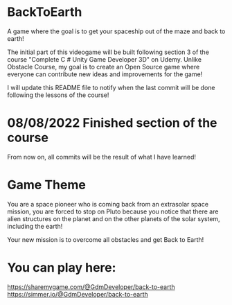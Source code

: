 # BackToEarth
 A game where the goal is to get your spaceship out of the maze and back to earth!
 
 The initial part of this videogame will be built following section 3 of the course "Complete C # Unity Game Developer 3D" on Udemy.
 Unlike Obstacle Course, my goal is to create an Open Source game where everyone can contribute new ideas and improvements for the game!

 I will update this README file to notify when the last commit will be done following the lessons of the course!
 
 # 08/08/2022 Finished section of the course
 From now on, all commits will be the result of what I have learned!

# Game Theme
You are a space pioneer who is coming back from an extrasolar space mission, you are forced to stop on Pluto because you notice that there are alien structures on the planet and on the other planets of the solar system, including the earth!

Your new mission is to overcome all obstacles and get Back to Earth!

# You can play here:
https://sharemygame.com/@GdmDeveloper/back-to-earth
https://simmer.io/@GdmDeveloper/back-to-earth
